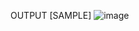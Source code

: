 OUTPUT [SAMPLE]
![image](https://github.com/user-attachments/assets/405de222-922b-429f-aa73-c197644cfebe)
